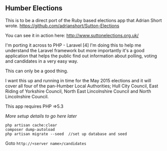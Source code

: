 ## Humber Elections
This is to be a direct port of the Ruby based elections app that Adrian Short wrote.
https://github.com/adrianshort/Sutton-Elections

You can see it in action here:
http://www.suttonelections.org.uk/

I'm porting it across to PHP - Laravel [4]
I'm doing this to help me understand the Laravel framework but more importantly it's a good application that helps the public find out information about polling, voting and candidates in a very easy way.

This can only be a good thing.

I want this up and running in time for the May 2015 elections and it will cover all four of the pan-Humber Local Authorities; 
Hull City Council,
East Riding of Yorkshire Council, 
North East Lincolnshire Council and 
North Lincolnshire Council.

This app requires PHP =>5.3

*More setup details to go here later*

````shell
php artisan cache:clear
composer dump-autoload
php artisan migrate --seed  //set up database and seed
````

Goto `http://<server name>/candidates`
